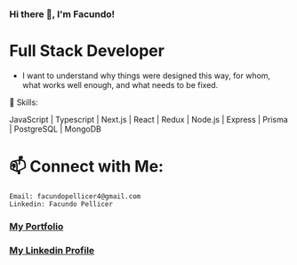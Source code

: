### Hi there 👋, I'm Facundo!

# Full Stack Developer

- I want to understand why things were designed this way, for whom, what works well enough, and what needs to be fixed.

🌱 Skills:

JavaScript | Typescript | Next.js | React | Redux | Node.js | Express | Prisma | PostgreSQL | MongoDB

# 📫 Connect with Me:

    Email: facundopellicer4@gmail.com
    Linkedin: Facundo Pellicer

<h3><a href="[https://portfolio2-facupelli.vercel.app/](https://facundopellicer-facupelli.vercel.app/)">My Portfolio</a></h3>
<h3><a href="https://www.linkedin.com/in/facundo-pellicer-full-stack-developer/">My Linkedin Profile</a></h3>
